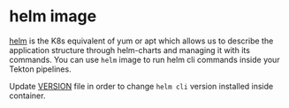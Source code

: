# helm image

[helm](https://helm.sh/) is the K8s equivalent of yum or apt which allows us to describe the application structure through helm-charts and managing it with its commands. You can use `helm` image to run helm cli commands inside your Tekton pipelines.

Update [VERSION](VERSION) file in order to change `helm cli` version installed inside container.